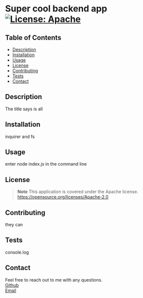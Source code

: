 # Super cool backend app [![License: Apache](https://img.shields.io/badge/License-Apache_2.0-blue.svg)](https://opensource.org/licenses/Apache-2.0)

## Table of Contents
- [Description](#description)
- [Installation](#installation)
- [Usage](#usage)
- [License](#license)
- [Contributing](#contributing)
- [Tests](#tests)
- [Contact](#contact)

## Description
The title says is all

## Installation
inquirer and fs

## Usage
enter node index.js in the command line

## License
> **Note** This application is covered under the Apache license. https://opensource.org/licenses/Apache-2.0

## Contributing
they can

## Tests
console.log

## Contact
Feel free to reach out to me with any questions.  
[Github](https://github.com/jmruiz96)  
[Email](mailto:jmruiz96@gmail.com)
